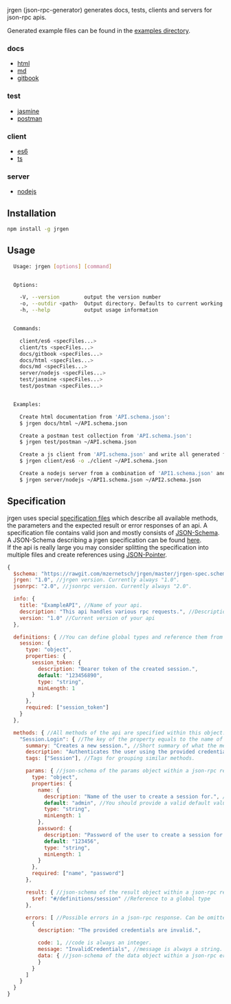 jrgen (json-rpc-generator) generates docs, tests, clients and servers for json-rpc apis.

Generated example files can be found in the [examples directory](https://github.com/mzernetsch/jrgen/tree/master/examples).

### docs

- [html](https://rawgit.com/mzernetsch/jrgen/master/examples/docs/html/ExampleAPI.html)
- [md](https://rawgit.com/mzernetsch/jrgen/master/examples/docs/md/ExampleAPI.md)
- [gitbook](https://github.com/mzernetsch/jrgen/tree/master/examples/docs/gitbook)

### test

- [jasmine](https://github.com/mzernetsch/jrgen/tree/master/examples/test/jasmine)
- [postman](https://github.com/mzernetsch/jrgen/tree/master/examples/test/postman/ExampleAPI.postman_collection.json)

### client

- [es6](https://github.com/mzernetsch/jrgen/blob/master/examples/client/es6/ExampleAPIClient.js)
- [ts](https://github.com/mzernetsch/jrgen/blob/master/examples/client/ts/ExampleAPIClient.ts)

### server

- [nodejs](https://github.com/mzernetsch/jrgen/blob/master/examples/server/nodejs/ExampleAPIServer.js)

## Installation

```bash
npm install -g jrgen
```

## Usage

```bash
  Usage: jrgen [options] [command]


  Options:

    -V, --version        output the version number
    -o, --outdir <path>  Output directory. Defaults to current working directory.
    -h, --help           output usage information


  Commands:

    client/es6 <specFiles...>
    client/ts <specFiles...>
    docs/gitbook <specFiles...>
    docs/html <specFiles...>
    docs/md <specFiles...>
    server/nodejs <specFiles...>
    test/jasmine <specFiles...>
    test/postman <specFiles...>


  Examples:

    Create html documentation from 'API.schema.json':
    $ jrgen docs/html ~/API.schema.json

    Create a postman test collection from 'API.schema.json':
    $ jrgen test/postman ~/API.schema.json

    Create a js client from 'API.schema.json' and write all generated files into the ./client subdirectory:
    $ jrgen client/es6 -o ./client ~/API.schema.json

    Create a nodejs server from a combination of 'API1.schema.json' and 'API2.schema.json':
    $ jrgen server/nodejs ~/API1.schema.json ~/API2.schema.json
```

## Specification

jrgen uses special [specification files](https://github.com/mzernetsch/jrgen/blob/master/examples/ExampleAPI.schema.json) which describe all available methods, the parameters and the expected result or error responses of an api. A specification file contains valid json and mostly consists of [JSON-Schema](https://spacetelescope.github.io/understanding-json-schema/). A JSON-Schema describing a jrgen specification can be found [here](https://github.com/mzernetsch/jrgen/blob/master/jrgen-spec.schema.json).  
If the api is really large you may consider splitting the specification into multiple files and create references using [JSON-Pointer](https://spacetelescope.github.io/understanding-json-schema/structuring.html#reuse).

```js
{
  $schema: "https://rawgit.com/mzernetsch/jrgen/master/jrgen-spec.schema.json", //Link to the schema. Used for validation and autocompletion in certain editors.
  jrgen: "1.0", //jrgen version. Currently always "1.0".
  jsonrpc: "2.0", //jsonrpc version. Currently always "2.0".

  info: {
    title: "ExampleAPI", //Name of your api.
    description: "This api handles various rpc requests.", //Description or usage information about your api.
    version: "1.0" //Current version of your api
  },

  definitions: { //You can define global types and reference them from anywhere using a "$ref" property
    session: {
      type: "object",
      properties: {
        session_token: {
          description: "Bearer token of the created session.",
          default: "123456890",
          type: "string",
          minLength: 1
        }
      },
      required: ["session_token"]
    }
  },

  methods: { //All methods of the api are specified within this object.
    "Session.Login": { //The key of the property equals to the name of the method.
      summary: "Creates a new session.", //Short summary of what the method does.
      description: "Authenticates the user using the provided credentials and creates a new session.", //Longer description of what the method does.
      tags: ["Session"], //Tags for grouping similar methods.

      params: { //json-schema of the params object within a json-rpc request. Can be omitted if not used.
        type: "object",
        properties: {
          name: {
            description: "Name of the user to create a session for.", //You can provide a description for every property.
            default: "admin", //You should provide a valid default value for each non-object and non-array property. These provided default values will be used to generate example requests and responses.
            type: "string",
            minLength: 1
          },
          password: {
            description: "Password of the user to create a session for.",
            default: "123456",
            type: "string",
            minLength: 1
          }
        },
        required: ["name", "password"]
      },

      result: { //json-schema of the result object within a json-rpc response. Can be omitted if not used.
        $ref: "#/definitions/session" //Reference to a global type
      },

      errors: [ //Possible errors in a json-rpc response. Can be omitted if not used.
        {
          description: "The provided credentials are invalid.",

          code: 1, //code is always an integer.
          message: "InvalidCredentials", //message is always a string.
          data: { //json-schema of the data object within a json-rpc error. Can be omitted if not used.
          }
        }
      ]
    }
  }
}
```
